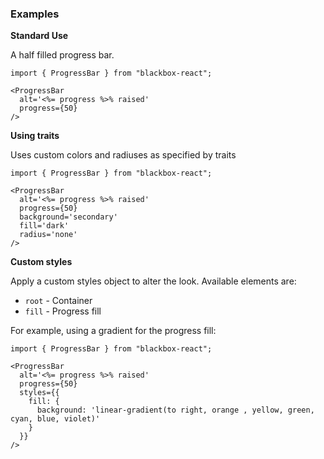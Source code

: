 ### Examples

**Standard Use**

A half filled progress bar.

```
import { ProgressBar } from "blackbox-react";

<ProgressBar
  alt='<%= progress %>% raised'
  progress={50}
/>
```

**Using traits**

Uses custom colors and radiuses as specified by traits

```
import { ProgressBar } from "blackbox-react";

<ProgressBar
  alt='<%= progress %>% raised'
  progress={50}
  background='secondary'
  fill='dark'
  radius='none'
/>
```

**Custom styles**

Apply a custom styles object to alter the look. Available elements are:

- `root` - Container
- `fill` - Progress fill

For example, using a gradient for the progress fill:

```
import { ProgressBar } from "blackbox-react";

<ProgressBar
  alt='<%= progress %>% raised'
  progress={50}
  styles={{
    fill: {
      background: 'linear-gradient(to right, orange , yellow, green, cyan, blue, violet)'
    }
  }}
/>
```
